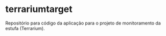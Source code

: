 # terrariumtarget
Repositório para código da aplicação para o projeto de monitoramento da estufa (Terrarium).